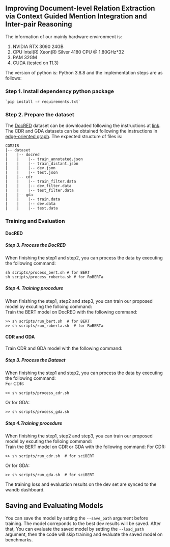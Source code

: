 ## Improving Document-level Relation Extraction via Context Guided Mention Integration and Inter-pair Reasoning



The information of our mainly hardware environment is:

1. NVIDIA RTX 3090 24GB
2. CPU  Intel(R) Xeon(R) Silver 4180 CPU @ 1.80GHz*32
3. RAM 32GM  
4. CUDA (tested on 11.3)

The version of python is: Python 3.8.8 and the implementation steps are as follows:

### Step 1.  Install dependency python package  
    `pip install -r requirements.txt`
### Step 2.  Prepare the dataset

The [DocRED](https://www.aclweb.org/anthology/P19-1074/) dataset can be downloaded following the instructions at [link](https://github.com/thunlp/DocRED/tree/master/data). The CDR and GDA datasets can be obtained following the instructions in [edge-oriented graph](https://github.com/fenchri/edge-oriented-graph). The expected structure of files is:
```
CGM2IR
|-- dataset
|    |-- docred
|    |    |-- train_annotated.json
|    |    |-- train_distant.json
|    |    |-- dev.json
|    |    |-- test.json
|    |-- cdr
|    |    |-- train_filter.data
|    |    |-- dev_filter.data
|    |    |-- test_filter.data
|    |-- gda
|    |    |-- train.data
|    |    |-- dev.data
|    |    |-- test.data
```

### Training and Evaluation
#### DocRED
##### Step 3. Process the DocRED
When finishing the step1 and step2, you can process the data by executing the following command:  
```
sh scripts/process_bert.sh # for BERT
sh scripts/process_roberta.sh # for RoBERTa
```

##### Step 4. Training procedure
When finishing the step1, step2 and step3, you can train our proposed model by excuting the folloing command:  
Train the BERT model on DocRED with the following command:
```
>> sh scripts/run_bert.sh  # for BERT
>> sh scripts/run_roberta.sh  # for RoBERTa
```

#### CDR and GDA
Train CDR and GDA model with the following command:

##### Step 3. Process the Dataset

When finishing the step1 and step2, you can process the data by executing the following command:  
For CDR:
```
>> sh scripts/process_cdr.sh 
```
Or for GDA:
```
>> sh scripts/process_gda.sh 
```

##### Step 4.Training procedure
When finishing the step1, step2 and step3, you can train our proposed model by excuting the folloing command:  
Train the BERT model on CDR or GDA with the following command:
For CDR:
```
>> sh scripts/run_cdr.sh  # for sciBERT
```
Or for GDA:
```
>> sh scripts/run_gda.sh  # for sciBERT
```

The training loss and evaluation results on the dev set are synced to the wandb dashboard.

## Saving and Evaluating Models
You can save the model by setting the `--save_path` argument before training. The model correponds to the best dev results will be saved. After that, You can evaluate the saved model by setting the `--load_path` argument, then the code will skip training and evaluate the saved model on benchmarks. 